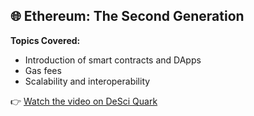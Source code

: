 ## 🌐 Ethereum: The Second Generation

**Topics Covered:**
- Introduction of smart contracts and DApps  
- Gas fees  
- Scalability and interoperability  

👉 [Watch the video on DeSci Quark](https://desciquark.com/v/eth)
